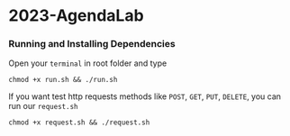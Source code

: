 # 2023-AgendaLab

### Running and Installing Dependencies
Open your `terminal` in root folder and type
```
chmod +x run.sh && ./run.sh
```
If you want test http requests methods like `POST`, `GET`, `PUT`, `DELETE`, you can run our `request.sh`
```
chmod +x request.sh && ./request.sh
```
